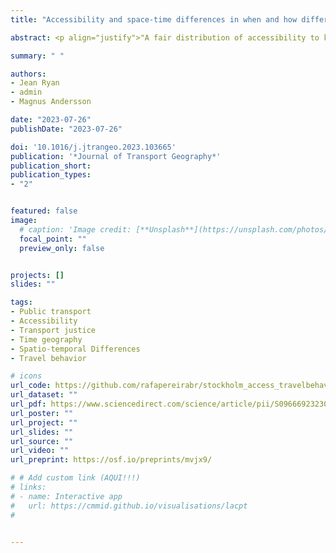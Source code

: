 ```yaml
---
title: "Accessibility and space-time differences in when and how different groups (choose to) travel"

abstract: <p align="justify">"A fair distribution of accessibility to key activities is a central concern for distributive justice in transport planning. This implies that disparities in accessibility and the negative effects associated with a lack of accessibility should be mitigated. However, even though accessibility is not purely spatial or static, it is conventionally treated as if it were. Several studies have significantly advanced the spatio-temporal representation of accessibility. However, there is still a lack of focus on how these dynamics affect different groups of people with differing socio-economic and demographic characteristics and how these dynamics might influence their travel mode choice. The aim of this paper is to analyse how differences in accessibility to the workplace by public transport during multiple times of the day are associated with the time period in which different groups of people commute to work, and how the flexibility of individuals' time constraints might influence whether they can and do commute using public transport. Using a transport justice-focused time geography perspective, this study draws on the spatio-temporal aspects of people's real activities based on travel survey data for the Stockholm Region. This study contributes to the literature by highlighting the differences in accessibility to the workplace by public transport across multiple departure time periods; showing how these results compare with mode choice (if there is a choice); and revealing which socio-economic, demographic and geographical factors characterise these differences. This study also illustrates how a transport justice-focused time geography approach could help researchers have a more detailed and nuanced understanding of the relationship between accessibility and sustainable travel behaviour, and how this relationship might change at different times of the day."</p>

summary: " "

authors:
- Jean Ryan
- admin
- Magnus Andersson

date: "2023-07-26"
publishDate: "2023-07-26"

doi: '10.1016/j.jtrangeo.2023.103665'
publication: '*Journal of Transport Geography*'
publication_short:
publication_types:
- "2"


featured: false
image:
  # caption: 'Image credit: [**Unsplash**](https://unsplash.com/photos/jdD8gXaTZsc)'
  focal_point: ""
  preview_only: false


projects: []
slides: ""

tags:
- Public transport
- Accessibility
- Transport justice  
- Time geography  
- Spatio-temporal Differences
- Travel behavior

# icons
url_code: https://github.com/rafapereirabr/stockholm_access_travelbehavior
url_dataset: ""
url_pdf: https://www.sciencedirect.com/science/article/pii/S0966692323001370/pdfft?md5=fe25854047d9e4b0e53f84557cc2483e&pid=1-s2.0-S0966692323001370-main.pdf
url_poster: ""
url_project: ""
url_slides: ""
url_source: ""
url_video: ""
url_preprint: https://osf.io/preprints/mvjx9/

# # Add custom link (AQUI!!!)
# links:
# - name: Interactive app
#   url: https://cmmid.github.io/visualisations/lacpt
# 


---
```


